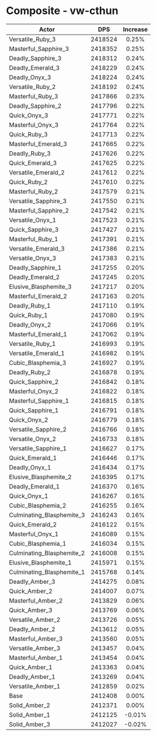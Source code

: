 # Composite - vw-cthun
| Actor | DPS | Increase |
|---|:---:|:---:|
|Versatile_Ruby_3|2418524|0.25%|
|Masterful_Sapphire_3|2418352|0.25%|
|Deadly_Sapphire_3|2418312|0.24%|
|Deadly_Emerald_3|2418229|0.24%|
|Deadly_Onyx_3|2418224|0.24%|
|Versatile_Ruby_2|2418192|0.24%|
|Masterful_Ruby_3|2417866|0.23%|
|Deadly_Sapphire_2|2417796|0.22%|
|Quick_Onyx_3|2417771|0.22%|
|Masterful_Onyx_3|2417764|0.22%|
|Quick_Ruby_3|2417713|0.22%|
|Masterful_Emerald_3|2417665|0.22%|
|Deadly_Ruby_3|2417626|0.22%|
|Quick_Emerald_3|2417625|0.22%|
|Versatile_Emerald_2|2417612|0.22%|
|Quick_Ruby_2|2417610|0.22%|
|Masterful_Ruby_2|2417579|0.21%|
|Versatile_Sapphire_3|2417550|0.21%|
|Masterful_Sapphire_2|2417542|0.21%|
|Versatile_Onyx_1|2417523|0.21%|
|Quick_Sapphire_3|2417427|0.21%|
|Masterful_Ruby_1|2417391|0.21%|
|Versatile_Emerald_3|2417386|0.21%|
|Versatile_Onyx_3|2417383|0.21%|
|Deadly_Sapphire_1|2417255|0.20%|
|Deadly_Emerald_2|2417245|0.20%|
|Elusive_Blasphemite_3|2417217|0.20%|
|Masterful_Emerald_2|2417163|0.20%|
|Deadly_Ruby_1|2417110|0.19%|
|Quick_Ruby_1|2417080|0.19%|
|Deadly_Onyx_2|2417066|0.19%|
|Masterful_Emerald_1|2417062|0.19%|
|Versatile_Ruby_1|2416993|0.19%|
|Versatile_Emerald_1|2416982|0.19%|
|Cubic_Blasphemia_3|2416927|0.19%|
|Deadly_Ruby_2|2416878|0.19%|
|Quick_Sapphire_2|2416842|0.18%|
|Masterful_Onyx_2|2416822|0.18%|
|Masterful_Sapphire_1|2416815|0.18%|
|Quick_Sapphire_1|2416791|0.18%|
|Quick_Onyx_2|2416779|0.18%|
|Versatile_Sapphire_2|2416766|0.18%|
|Versatile_Onyx_2|2416733|0.18%|
|Versatile_Sapphire_1|2416627|0.17%|
|Quick_Emerald_1|2416446|0.17%|
|Deadly_Onyx_1|2416434|0.17%|
|Elusive_Blasphemite_2|2416395|0.17%|
|Deadly_Emerald_1|2416370|0.16%|
|Quick_Onyx_1|2416267|0.16%|
|Cubic_Blasphemia_2|2416255|0.16%|
|Culminating_Blasphemite_3|2416243|0.16%|
|Quick_Emerald_2|2416122|0.15%|
|Masterful_Onyx_1|2416089|0.15%|
|Cubic_Blasphemia_1|2416034|0.15%|
|Culminating_Blasphemite_2|2416008|0.15%|
|Elusive_Blasphemite_1|2415971|0.15%|
|Culminating_Blasphemite_1|2415768|0.14%|
|Deadly_Amber_3|2414275|0.08%|
|Quick_Amber_2|2414007|0.07%|
|Masterful_Amber_2|2413829|0.06%|
|Quick_Amber_3|2413769|0.06%|
|Versatile_Amber_2|2413726|0.05%|
|Deadly_Amber_2|2413612|0.05%|
|Masterful_Amber_3|2413560|0.05%|
|Versatile_Amber_3|2413457|0.04%|
|Masterful_Amber_1|2413454|0.04%|
|Quick_Amber_1|2413363|0.04%|
|Deadly_Amber_1|2413269|0.04%|
|Versatile_Amber_1|2412859|0.02%|
|Base|2412408|0.00%|
|Solid_Amber_2|2412371|0.00%|
|Solid_Amber_1|2412125|-0.01%|
|Solid_Amber_3|2412027|-0.02%|
